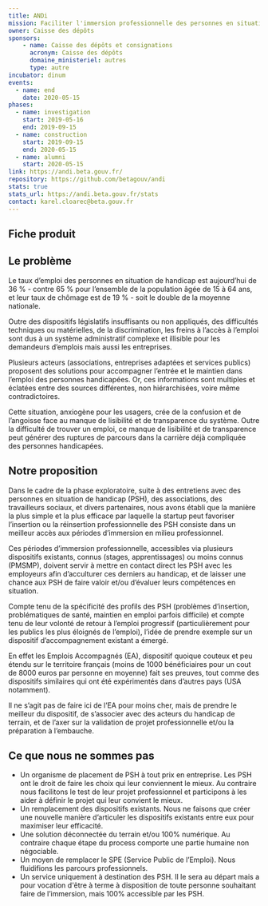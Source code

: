 ```yaml
---
title: ANDi
mission: Faciliter l'immersion professionnelle des personnes en situation de handicap
owner: Caisse des dépôts 
sponsors: 
    - name: Caisse des dépôts et consignations
      acronym: Caisse des dépôts
      domaine_ministeriel: autres
      type: autre
incubator: dinum
events:
  - name: end
    date: 2020-05-15
phases:
  - name: investigation
    start: 2019-05-16
    end: 2019-09-15
  - name: construction
    start: 2019-09-15
    end: 2020-05-15
  - name: alumni
    start: 2020-05-15
link: https://andi.beta.gouv.fr/
repository: https://github.com/betagouv/andi
stats: true
stats_url: https://andi.beta.gouv.fr/stats
contact: karel.cloarec@beta.gouv.fr
---
```


## Fiche produit

## Le problème 

Le taux d’emploi des personnes en situation de handicap est aujourd’hui de 36 % - contre 65 % pour l’ensemble de la population âgée de 15 à 64 ans, et leur taux de chômage est de 19 % - soit le double de la moyenne nationale.

Outre des dispositifs législatifs insuffisants ou non appliqués, des difficultés techniques ou matérielles, de la discrimination, les freins à l’accès à l’emploi sont dus à un système administratif complexe et illisible pour les demandeurs d’emplois mais aussi les entreprises. 

Plusieurs acteurs (associations, entreprises adaptées et services publics) proposent des solutions pour accompagner l’entrée et le maintien dans l’emploi des personnes handicapées. Or, ces informations sont multiples et éclatées entre des sources différentes, non hiérarchisées, voire même contradictoires.

Cette situation, anxiogène pour les usagers, crée de la confusion et de l’angoisse face au manque de lisibilité et de transparence du système. Outre la difficulté de trouver un emploi, ce manque de lisibilité et de transparence peut générer des ruptures de parcours dans la carrière déjà compliquée des personnes handicapées.

## Notre proposition 

Dans le cadre de la phase exploratoire, suite à des entretiens avec des personnes en situation de handicap (PSH), des associations, des travailleurs sociaux, et divers partenaires, nous avons établi que la manière la plus simple et la plus efficace par laquelle la startup peut favoriser l’insertion ou la réinsertion professionnelle des PSH consiste dans un meilleur accès aux périodes d’immersion en milieu professionnel.

Ces périodes d’immersion professionnelle, accessibles via plusieurs dispositifs existants, connus (stages, apprentissages) ou moins connus (PMSMP), doivent servir à mettre en contact direct les PSH avec les employeurs afin d’acculturer ces derniers au handicap, et de laisser une chance aux PSH de faire valoir et/ou d’évaluer leurs compétences en situation.

Compte tenu de la spécificité des profils des PSH (problèmes d’insertion, problématiques de santé, maintien en emploi parfois difficile) et compte tenu de leur volonté de retour à l’emploi progressif (particulièrement pour les publics les plus éloignés de l’emploi), l’idée de prendre exemple sur un dispositif d’accompagnement existant a émergé.

En effet les Emplois Accompagnés (EA), dispositif quoique couteux et peu étendu sur le territoire français (moins de 1000 bénéficiaires pour un cout de 8000 euros par personne en moyenne) fait ses preuves, tout comme des dispositifs similaires qui ont été expérimentés dans d’autres pays (USA notamment).

Il  ne s’agit pas de faire ici de l’EA pour moins cher, mais de prendre le meilleur du dispositif, de s’associer avec des acteurs du handicap de terrain, et de l’axer sur la validation de projet professionnelle et/ou la préparation à l’embauche.

## Ce que nous ne sommes pas

-	Un organisme de placement de PSH à tout prix en entreprise. Les PSH ont le droit de faire les choix qui leur conviennent le mieux. Au contraire nous facilitons le test de leur projet professionnel et participons à les aider à définir le projet qui leur convient le mieux.
-	Un remplacement des dispositifs existants. Nous ne faisons que créer une nouvelle manière d’articuler les dispositifs existants entre eux pour maximiser leur efficacité.
-	Une solution déconnectée du terrain et/ou 100% numérique. Au contraire chaque étape du process comporte une partie humaine non négociable.
-	Un moyen de remplacer le SPE (Service Public de l’Emploi). Nous fluidifions les parcours professionnels.
-	Un service uniquement à destination des PSH. Il le sera au départ mais a pour vocation d'être à terme à disposition de toute personne souhaitant faire de l’immersion, mais 100% accessible par les PSH.
